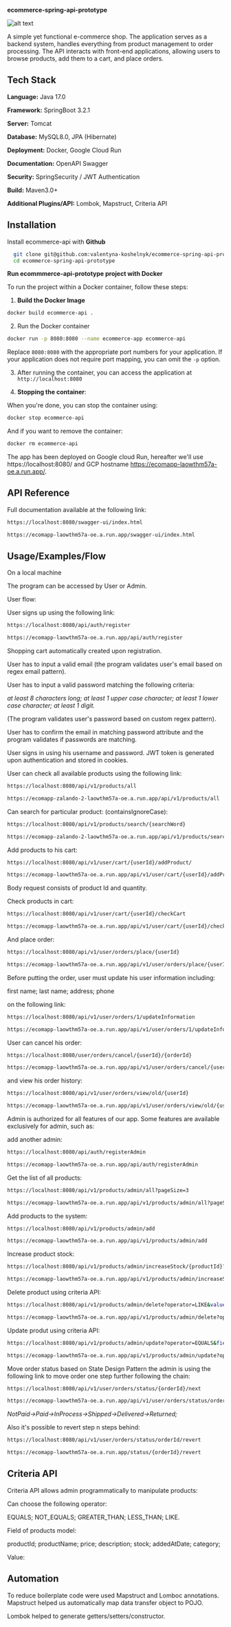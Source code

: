 **ecommerce-spring-api-prototype**

![alt text](https://i.ibb.co/kxdPHRW/DALL-E-2024-01-08-15-48-09-A-modern-and-sleek-logo-for-an-ecommerce-app-The-logo-should-include-a-st.png)

A simple yet functional e-commerce shop. The application serves as a backend system, handles everything from product management to order processing. The API interacts with front-end applications, allowing users to browse products, add them to a cart, and place orders.








## Tech Stack

**Language:** Java 17.0

**Framework:** SpringBoot 3.2.1

**Server:** Tomcat

**Database:** MySQL8.0, JPA (Hibernate)

**Deployment:** Docker, Google Cloud Run

**Documentation:** OpenAPI Swagger

**Security:** SpringSecurity / JWT Authentication

**Build:** Maven3.0+

**Additional Plugins/API:** Lombok, Mapstruct, Criteria API




## Installation

Install ecommerce-api with **Github**

```bash
  git clone git@github.com:valentyna-koshelnyk/ecommerce-spring-api-prototype.git
  cd ecommerce-spring-api-prototype
```

**Run ecommmerce-api-prototype project with Docker**


To run the project within a Docker container, follow these steps:

1. **Build the Docker Image**


```bash
docker build ecommerce-api .
```

2. Run the Docker container

```bash
docker run -p 8080:8080 --name ecommerce-app ecommerce-api
```
Replace `8080:8080` with the appropriate port numbers for your application. If your application does not require port mapping, you can omit the `-p` option.

3.  After running the container, you can access the application at `http://localhost:8080`

4. **Stopping the container**:

 When you're done, you can stop the container using:

```bash
docker stop ecommerce-api
```

 And if you want to remove the container:

```bash
docker rm ecommerce-api
```

The app has been deployed on Google cloud Run, hereafter we'll use https://localhost:8080/ and GCP hostname https://ecomapp-laowthm57a-oe.a.run.app/. 

## API Reference

Full documentation available at the following link:
```bash
https://localhost:8080/swagger-ui/index.html
```
```bash
https://ecomapp-laowthm57a-oe.a.run.app/swagger-ui/index.html
```

## Usage/Examples/Flow

On a local machine 

The program can be accessed by User or Admin. 

User flow:

User signs up using the following link:
```bash
https://localhost:8080/api/auth/register
```
```bash
https://ecomapp-laowthm57a-oe.a.run.app/api/auth/register
```

Shopping cart automatically created upon registration.

User has to input a valid email (the program validates user's email based on regex email pattern).

User has to input a valid password matching the following criteria:

_at least 8 characters long;_
_at least 1 upper case character;_
_at least 1 lower case character;_
_at least 1 digit._

(The program validates user's password based on custom regex pattern).

User has to confirm the email in matching password attribute and the program validates if passwords are matching.

User signs in using his username and password. JWT token is generated upon authentication and stored in cookies. 

User can check all available products using the following link: 
```bash
https://localhost:8080/api/v1/products/all
```
```bash
https://ecomapp-zalando-2-laowthm57a-oe.a.run.app/api/v1/products/all
```
Can search for particular product:
(containsIgnoreCase):
```bash
https://localhost:8080/api/v1/products/search/{searchWord}
```
```bash
https://ecomapp-zalando-2-laowthm57a-oe.a.run.app/api/v1/products/search/{searchWord}
```

Add products to his cart:
```bash
https://localhost:8080/api/v1/user/cart/{userId}/addProduct/
```
```bash
https://ecomapp-laowthm57a-oe.a.run.app/api/v1/user/cart/{userId}/addProduct/
```
Body request consists of 
product Id and quantity.

Check products in cart: 
```bash
https://localhost:8080/api/v1/user/cart/{userId}/checkCart
```
```bash
https://ecomapp-laowthm57a-oe.a.run.app/api/v1/user/cart/{userId}/checkCart
```

And place order:
```bash
https://localhost:8080/api/v1/user/orders/place/{userId}
```
```bash
https://ecomapp-laowthm57a-oe.a.run.app/api/v1/user/orders/place/{userId}
```

Before putting the order, user must update his user information
including:

first name;
last name;
address;
phone 

on the following link: 
```bash
https://localhost:8080/api/v1/user/orders/1/updateInformation
```
```bash
https://ecomapp-laowthm57a-oe.a.run.app/api/v1/user/orders/1/updateInformation
```

User can cancel his order:

```bash
https://localhost:8080/user/orders/cancel/{userId}/{orderId}
```
```bash
https://ecomapp-laowthm57a-oe.a.run.app/api/v1/user/orders/cancel/{userId}/{orderId}
```

and view his order history:
```bash
https://localhost:8080/api/v1/user/orders/view/old/{userId}
```
```bash
https://ecomapp-laowthm57a-oe.a.run.app/api/v1/user/orders/view/old/{userId}
```
Admin is authorized for all features of our app. Some features are available exclusively for admin, such as:

add another admin:
```bash
https://localhost:8080/api/auth/registerAdmin
```
```bash
https://ecomapp-laowthm57a-oe.a.run.app/api/auth/registerAdmin
```
Get the list of all products:
```bash
https://localhost:8080/api/v1/products/admin/all?pageSize=3
```
```bash
https://ecomapp-laowthm57a-oe.a.run.app/api/v1/products/admin/all?pageSize=3
```
Add products to the system:
```bash
https://localhost:8080/api/v1/products/admin/add
```
```bash
https://ecomapp-laowthm57a-oe.a.run.app/api/v1/products/admin/add
```

Increase product stock:
```bash
https://localhost:8080/api/v1/products/admin/increaseStock/{productId}?quantity=quantity
```
```bash
https://ecomapp-laowthm57a-oe.a.run.app/api/v1/products/admin/increaseStock/{productId}?quantity=quantity
```
Delete product using criteria API:
```bash
https://localhost:8080/api/v1/products/admin/delete?operator=LIKE&value=jacket&field=productName
```
```bash
https://ecomapp-laowthm57a-oe.a.run.app/api/v1/products/admin/delete?operator=LIKE&value=jacket&field=productName
```
Update produt using criteria API:
```bash
https://localhost:8080/api/v1/products/admin/update?operator=EQUALS&field=fieldName&value=
```
```bash
https://ecomapp-laowthm57a-oe.a.run.app/api/v1/products/admin/update?operator=EQUALS&field=fieldName&value=
```

Move order status based on State Design Pattern the admin is using the following link to move order one step further following the chain:
```bash
https://localhost:8080/api/v1/user/orders/status/{orderId}/next
```

```bash
https://ecomapp-laowthm57a-oe.a.run.app/api/v1/user/orders/status/orderId/next
```
_NotPaid->Paid->InProcess->Shipped->Delivered->Returned;_

Also it's possible to revert step n steps behind:
```bash
https://localhost:8080/api/v1/user/orders/status/orderId/revert
```
```bash
https://ecomapp-laowthm57a-oe.a.run.app/status/{orderId}/revert
```





## Criteria API

Criteria API allows admin programmatically to manipulate products:

Can choose the following operator:

EQUALS;
NOT_EQUALS;
GREATER_THAN;
LESS_THAN;
LIKE.

Field of products model:

productId;
productName;
price;
description;
stock;
addedAtDate;
category;

Value:

## Automation

To reduce boilerplate code were used Mapstruct and Lomboc annotations.
Mapstruct helped us automatically map data transfer object to POJO.

Lombok helped to generate getters/setters/constructor.
